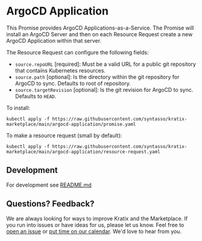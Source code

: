 # ArgoCD Application

This Promise provides ArgoCD Applications-as-a-Service. The Promise will install an ArgoCD Server and then on each Resource Request create a new ArgoCD Application within that server.

The Resource Request can configure the following fields:

- `source.repoURL` [required]: Must be a valid URL for a public git repository that contains Kubernetes resources.
- `source.path` [optional]: Is the directory within the git repository for ArgoCD to sync. Defaults to root of repository.
- `source.targetRevision` [optional]: Is the git revision for ArgoCD to sync. Defaults to `HEAD`.

To install:

```
kubectl apply -f https://raw.githubusercontent.com/syntasso/kratix-marketplace/main/argocd-application/promise.yaml
```

To make a resource request (small by default):

```
kubectl apply -f https://raw.githubusercontent.com/syntasso/kratix-marketplace/main/argocd-application/resource-request.yaml
```

## Development

For development see [README.md](./internal/README.md)

## Questions? Feedback?

We are always looking for ways to improve Kratix and the Marketplace. If you run into issues or have ideas for us, please let us know. Feel free to [open an issue](https://github.com/syntasso/kratix-marketplace/issues/new/choose) or [put time on our calendar](https://www.syntasso.io/contact-us). We'd love to hear from you.
